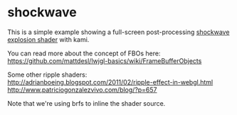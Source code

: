 # shockwave

This is a simple example showing a full-screen post-processing [shockwave explosion shader](http://www.geeks3d.com/20091116/shader-library-2d-shockwave-post-processing-filter-glsl/) with kami. 

You can read more about the concept of FBOs here:  
https://github.com/mattdesl/lwjgl-basics/wiki/FrameBufferObjects

Some other ripple shaders:  
http://adrianboeing.blogspot.com/2011/02/ripple-effect-in-webgl.html   
http://www.patriciogonzalezvivo.com/blog/?p=657   

Note that we're using brfs to inline the shader source.